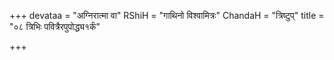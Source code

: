 +++
devataa = "अग्निरात्मा वा"
RShiH = "गाथिनो विश्वामित्रः"
ChandaH = "त्रिष्टुप्"
title = "०८ त्रिभिः पवित्रैरपुपोद्ध्य१र्कं"

+++
